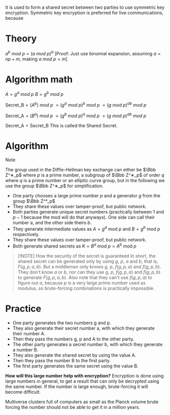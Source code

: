 It is used to form a shared secret between two parties to use symmetric key encryption. Symmetric key encryption is preferred for live communications, because
# Theory
$a^b \: mod \: p = (a \: mod \: p)^b$
[Proof: Just use binomial expansion, assuming $a = np+m$, making $a \: mod \: p = m$]
# Algorithm math
$A = g^a \: mod \: p$
$B = g^b \: mod \: p$

$\text{Secret\_B} = (A^b) \: mod \: p$
$= (g^a \: mod \: p)^b \: mod \: p$
$= (g \: mod \: p)^{ab} \: mod \: p$

$\text{Secret\_A} = (B^a) \: mod \: p$
$= (g^b \: mod \: p)^a \: mod \: p$
$= (g \: mod \: p)^{ab} \: mod \: p$

$\text{Secret\_A} = \text{Secret\_B}$
This is called the Shared Secret.
# Algorithm
> [!NOTE]
> The group used in the Diffie-Hellman key exchange can either be $\Bbb Z^∗_p$ where $p$ is a prime number, a subgroup of $\Bbb Z^∗_p$ of order $q$ where $q$ is a prime number or an elliptic curve group, but in the following we use the group $\Bbb Z^∗_p$ for simplification.

- One party chooses a large prime number $p$ and a generator $g$ from the group $\Bbb Z^*_p$
- They share these values over tamper-proof, but public network.
- Both parties generate unique secret numbers (practically between $1$ and $p-1$ because the $\text {mod}$ will do that anyways). One side can call their number a, and the other side theirs $b$.
- They generate intermediate values as $A = g^a \: \text{mod} \: p$ and $B = g^b \: \text{mod} \: p$ respectively.
- They share these values over tamper-proof, but public network.
- Both generate shared secrets as $K = B^a \: \text{mod} \: p = A^b \: \text{mod} \: p$

> [!NOTE] How the security of the secret is guaranteed
>In short, the shared secret can be generated only by using $g$, $p$, $a$ and $b$, that is, $F(g,p,a,b)$. But a middleman only knows $g$, $p$, $f(g,p,a)$ and $f(g,p,b)$. They don't know $a$ or $b$, nor can they use $g$, $p$, $f(g,p,a)$ and $f(g,p,b)$ to generate $F(g,p,a,b)$. Also note that they can't use $f(g,p,a)$ to figure out $a$, because $p$ is a very large prime number used as modulus, so brute-forcing combinations is practically impossible.
# Practice

- One party generates the two numbers g and p.
- They also generate their secret number a, with which they generate their number A.
- Then they pass the numbers g, p and A to the other party.
- The other party generates a secret number b, with which they generate a number B.
- They also generate the shared secret by using the value A.
- Then they pass the number B to the first party.
- The first party generates the same secret using the value B.

**How will this large number help with encryption?**
Encryption is done using large numbers in general, to get a result that can only be decrypted using the same number. If the number is large enough, brute-forcing it will become difficult.

Multiverse clusters full of computers as small as the Planck volume brute forcing the number should not be able to get it in a million years.